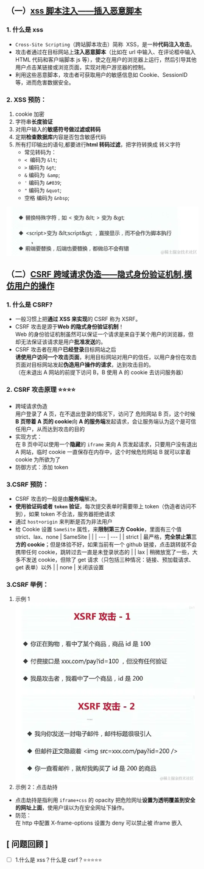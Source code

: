 <!--
 * @Description:
 * @Date: 2024-11-08 14:02:47
 * @LastEditTime: 2024-11-08 15:09:34
-->

## （一）[xss 脚本注入——插入恶意脚本](https://www.cnblogs.com/sochishun/p/6993997.html)

### 1. 什么是 xss

- `Cross-Site Scripting`（跨站脚本攻击）简称  XSS，是一种**代码注入攻击**。
- 攻击者通过在目标网站上**注入恶意脚本**（比如在 url 中输入、在评论框中输入 HTML 代码和客户端脚本 js 等），使之在用户的浏览器上运行，然后引导其他用户点击某链接或浏览页面，实现对用户游览器的控制。
- 利用这些恶意脚本，攻击者可获取用户的敏感信息如 Cookie、SessionID 等，进而危害数据安全。

### 2. XSS 预防：

1.  cookie 加密
2.  字符串**长度验证**
3.  对用户输入的**敏感符号做过滤或转码**
4.  定期**检查数据库**内容是否包含敏感代码
5.  所有打印输出的语句,都要进行**html 转码过滤**，把字符转换成 转义字符
    - 常见转码为：
    - `< `编码为 `&lt`;
    - `>` 编码为 `&gt`;
    - `&` 编码为` &amp`;
    - `'` 编码为 `&#039`;
    - `"` 编码为 `&quot`;
    - 空格 编码为 `&nbsp`;

![alt text](XSS.png)

## （二）[CSRF 跨域请求伪造——隐式身份验证机制,模仿用户的操作](https://www.cnblogs.com/lovesong/p/5233195.html)

### 1. 什么是 CSRF?

- 一般习惯上把**通过 XSS 来实现**的 CSRF 称为 XSRF。
- CSRF 攻击是源于**Web 的隐式身份验证机制**！  
  Web 的身份验证机制虽然可以保证一个请求是来自于某个用户的浏览器，但却无法保证该请求是用户**批准发送**的。
- CSRF 攻击者在用户**已经登录**目标网站之后  
  **诱使用户访问一个攻击页面**，利用目标网站对用户的信任，以用户身份在攻击页面对目标网站发起**伪造用户操作的请求**，达到攻击目的。  
   （在未退出 A 网站的前提下访问 B，B 使用 A 的 cookie 去访问服务器）

### 2. CSRF 攻击原理 ⭐⭐⭐⭐

- 跨域请求伪造  
  用户登录了 A 页，在不退出登录的情况下，访问了 危险网站 B 页，这个时候**B 页带着 A 页的 cookie**向 **A 的服务端**发起请求，会让服务端认为这个是可信任用户，从而达到攻击的目的
- 实现方式：  
  在 B 页中可以使用一个**隐藏**的 `iframe` 来向 A 页发起请求，只要用户没有退出 A 网站，临时 cookie 一直保存在内存中，这个时候危险网站 B 就可以拿着 cookie 为所欲为了
- 防御方式：添加 token

### 3.CSRF 预防：

- CSRF 攻击的一般是由**服务端**解决。
- **使用验证码或者 `token` 验证**，每次提交表单时需要带上 token（伪造者访问不到），如果 token 不合法，服务器拒绝请求
- 通过 `host+origin` 来判断是否为非法用户
- 给 Cookie 设置 `SameSite` 属性，来**限制第三方 Cookie**，里面有三个值 strict、lax、none
  | SameSite | |
  | --- | --- |
  | strict | 最严格，**完全禁止第三方的 cookie**；但是体验不好，如果当前有一个 github 链接，点击跳转就不会携带任何 cookie，跳转过去一直是未登录状态的 |
  | lax | 稍微放宽了一些，大多不发送 cookie，但除了 get 请求（只包括三种情况：链接、预加载请求、get 表单）以外 |
  | none | 关闭该设置

### 3.CSRF 举例：

1. 示例 1
   ![alt text](CSRF.png)
1. 示例 2：点击劫持

- 点击劫持是指利用 `iframe+css` 的 opacity 把危险网址**设置为透明覆盖到安全的网址上面**，使用户误以为在安全网址下操作。
- 防范：  
  在 http 中配置 X-frame-options 设置为 deny 可以禁止被 iframe 嵌入

## [ 问题回顾 ]

- [ ] 1.什么是 xss？什么是 csrf？⭐⭐⭐⭐⭐

